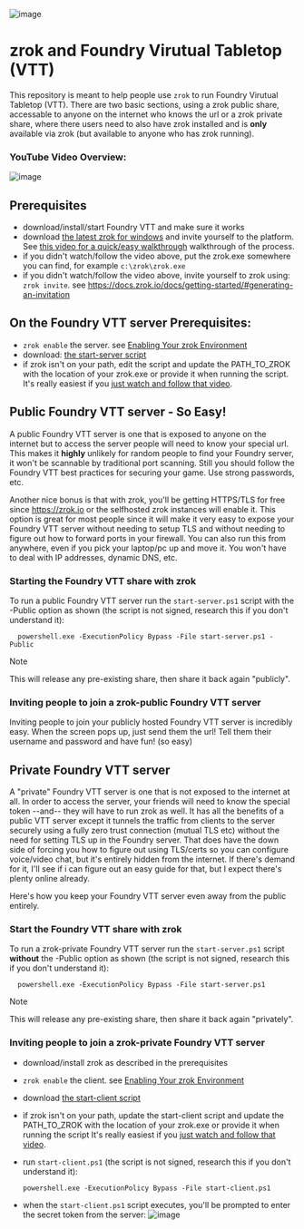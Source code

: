 ![image](https://github.com/dovholuknf/foundryvtt-zrok-bootstrapper/assets/46322585/d7e30ecf-06be-4a6e-b14b-82aa0154ba87)

# zrok and Foundry Virutual Tabletop (VTT)

This repository is meant to help people use `zrok` to run Foundry Virutual Tabletop (VTT). There are two basic sections, using
a zrok public share, accessable to anyone on the internet who knows the url or a zrok private share, where there users need
to also have zrok installed and is **only** available via zrok (but available to anyone who has zrok running).

### YouTube Video Overview:
![image](https://github.com/dovholuknf/foundryvtt-zrok-bootstrapper/assets/46322585/50579267-af7a-4a3f-ba30-a17f8b30c47f)

## Prerequisites
* download/install/start Foundry VTT and make sure it works
* download [the latest zrok for windows](https://github.com/openziti/zrok/releases/latest) and invite yourself to the platform. See [this video for a quick/easy walkthrough](https://youtu.be/Je5j4ThouCo) walkthrough of the process.
* if you didn't watch/follow the video above, put the zrok.exe somewhere you can find, for example `c:\zrok\zrok.exe`
* if you didn't watch/follow the video above, invite yourself to zrok using: `zrok invite`. see https://docs.zrok.io/docs/getting-started/#generating-an-invitation

## On the Foundry VTT server Prerequisites:
* `zrok enable` the server. see [Enabling Your zrok Environment](https://docs.zrok.io/docs/getting-started/#enabling-your-zrok-environment)
* download: [the start-server script](https://raw.githubusercontent.com/dovholuknf/foundryvtt-zrok-bootstrapper/main/start-server.ps1)
* if zrok isn't on your path, edit the script and update the PATH_TO_ZROK with the location of your zrok.exe or provide it when running the script.
	It's really easiest if you [just watch and follow that video](https://youtu.be/Je5j4ThouCo).


## Public Foundry VTT server - So Easy!

A public Foundry VTT server is one that is exposed to anyone on the internet but to access the server people will need to know your special url.
This makes it **highly** unlikely for random people to find your Foundry server, it won't be scannable by traditional port scanning. 
Still you should follow the Foundry VTT best practices for securing your game. Use strong passwords, etc. 

Another nice bonus is that with zrok, you'll be getting HTTPS/TLS for free since https://zrok.io or the selfhosted zrok instances 
will enable it. This option is great for most people since it will make it very easy to expose your Foundry VTT server without
needing to setup TLS and without needing to figure out how to forward ports in your firewall. You can also run this from anywhere, even if you
pick your laptop/pc up and move it. You won't have to deal with IP addresses, dynamic DNS, etc.

### Starting the Foundry VTT share with zrok
To run a public Foundry VTT server run the `start-server.ps1` script with the -Public option as shown (the script is not signed, research this if you don't understand it):

      powershell.exe -ExecutionPolicy Bypass -File start-server.ps1 -Public
	  
> [!NOTE]
This will release any pre-existing share, then share it back again "publicly".

### Inviting people to join a zrok-public Foundry VTT server
Inviting people to join your publicly hosted Foundry VTT server is incredibly easy. When the screen pops up, just send them the url!
Tell them their username and password and have fun! (so easy)


## Private Foundry VTT server

A "private" Foundry VTT server is one that is not exposed to the internet at all. In order to access the server, your friends will need to know
the special token --and-- they will have to run zrok as well. It has all the benefits of a public VTT server except it tunnels the traffic from
clients to the server securely using a fully zero trust connection (mutual TLS etc) without the need for setting TLS up in the Foundry server. 
That does have the down side of forcing you how to figure out using TLS/certs so you can configure voice/video chat, but it's entirely hidden from
the internet. If there's demand for it, I'll see if i can figure out an easy guide for that, but I expect there's plenty online already.

Here's how you keep your Foundry VTT server even away from the public entirely.

### Start the Foundry VTT share with zrok
To run a zrok-private Foundry VTT server run the `start-server.ps1` script **without** the -Public option as shown (the script is not signed, research this if you don't understand it):

      powershell.exe -ExecutionPolicy Bypass -File start-server.ps1

> [!NOTE]
This will release any pre-existing share, then share it back again "privately".

### Inviting people to join a zrok-private Foundry VTT server
* download/install zrok as described in the prerequisites
* `zrok enable` the client. see [Enabling Your zrok Environment](https://docs.zrok.io/docs/getting-started/#enabling-your-zrok-environment)
* download [the start-client script](https://raw.githubusercontent.com/dovholuknf/foundryvtt-zrok-bootstrapper/main/start-client.ps1)
* if zrok isn't on your path, update the start-client script and update the PATH_TO_ZROK with the location of your zrok.exe or provide it when running the script
	It's really easiest if you [just watch and follow that video](https://youtu.be/Je5j4ThouCo).
* run `start-client.ps1` (the script is not signed, research this if you don't understand it):

	  powershell.exe -ExecutionPolicy Bypass -File start-client.ps1
	  
* when the `start-client.ps1` script executes, you'll be prompted to enter the secret token from the server:
  ![image](https://github.com/dovholuknf/foundryvtt-zrok-bootstrapper/assets/46322585/7dfb8105-4f81-4345-a2c1-ad19b6f43ca2)



